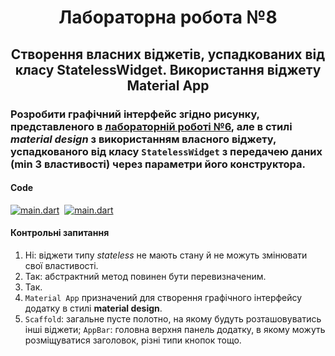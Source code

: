 <h1 align="center"> Лабораторна робота №8 </h1>
<h2 align="center"> Створення власних віджетів, успадкованих від класу <b>StatelessWidget</b>. Використання віджету <b>Material App</b></h2>

### Розробити графічний інтерфейс згідно рисунку, представленого в [лабораторній роботі №6](https://github.com/de-vasta/flutter_6), але в стилі _material design_ з використанням власного віджету, успадкованого від класу `StatelessWidget` з передачею даних (min 3 властивості) через параметри його конструктора.

#### Code
[![main.dart](https://img.shields.io/badge/main-dart-2eb2ee?style=flat-square&logo=flutter&labelColor=02569B&logoColor=55c0f0)](lib/main.dart)&nbsp;
[![main.dart](https://img.shields.io/badge/custom_stateless-dart-2eb2ee?style=flat-square&logo=flutter&labelColor=02569B&logoColor=55c0f0)](lib/custom_stateless.dart.dart)

#### Контрольні запитання

1. Ні: віджети типу _stateless_ не мають стану й не можуть змінювати свої властивості.
2. Так: абстрактний метод повинен бути перевизначеним.
3. Так.
4. `Material App` призначений для створення графічного інтерфейсу додатку в стилі **material design**.
5. `Scaffold`: загальне пусте полотно, на якому будуть розташовуватись інші віджети; `AppBar`: головна верхня панель додатку, в якому можуть розміщуватися заголовок, різні типи кнопок тощо. 
